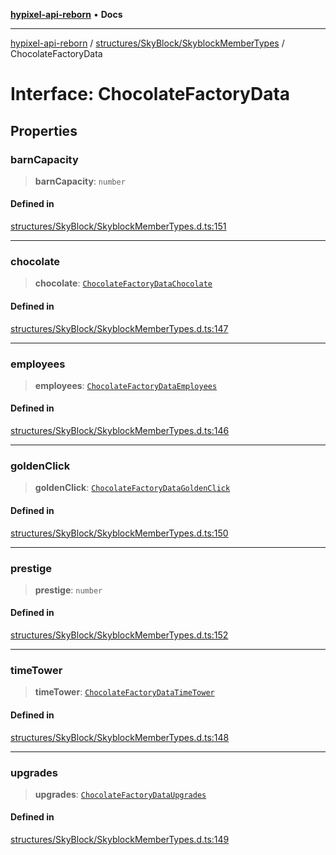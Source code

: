 [**hypixel-api-reborn**](../../../../README.md) • **Docs**

***

[hypixel-api-reborn](../../../../modules.md) / [structures/SkyBlock/SkyblockMemberTypes](../README.md) / ChocolateFactoryData

# Interface: ChocolateFactoryData

## Properties

### barnCapacity

> **barnCapacity**: `number`

#### Defined in

[structures/SkyBlock/SkyblockMemberTypes.d.ts:151](https://github.com/Kathund/REBORN-docs-TEST/blob/226e7f6a62bb6bca87ef0828ac84e9098d59f860/src/structures/SkyBlock/SkyblockMemberTypes.d.ts#L151)

***

### chocolate

> **chocolate**: [`ChocolateFactoryDataChocolate`](ChocolateFactoryDataChocolate.md)

#### Defined in

[structures/SkyBlock/SkyblockMemberTypes.d.ts:147](https://github.com/Kathund/REBORN-docs-TEST/blob/226e7f6a62bb6bca87ef0828ac84e9098d59f860/src/structures/SkyBlock/SkyblockMemberTypes.d.ts#L147)

***

### employees

> **employees**: [`ChocolateFactoryDataEmployees`](ChocolateFactoryDataEmployees.md)

#### Defined in

[structures/SkyBlock/SkyblockMemberTypes.d.ts:146](https://github.com/Kathund/REBORN-docs-TEST/blob/226e7f6a62bb6bca87ef0828ac84e9098d59f860/src/structures/SkyBlock/SkyblockMemberTypes.d.ts#L146)

***

### goldenClick

> **goldenClick**: [`ChocolateFactoryDataGoldenClick`](ChocolateFactoryDataGoldenClick.md)

#### Defined in

[structures/SkyBlock/SkyblockMemberTypes.d.ts:150](https://github.com/Kathund/REBORN-docs-TEST/blob/226e7f6a62bb6bca87ef0828ac84e9098d59f860/src/structures/SkyBlock/SkyblockMemberTypes.d.ts#L150)

***

### prestige

> **prestige**: `number`

#### Defined in

[structures/SkyBlock/SkyblockMemberTypes.d.ts:152](https://github.com/Kathund/REBORN-docs-TEST/blob/226e7f6a62bb6bca87ef0828ac84e9098d59f860/src/structures/SkyBlock/SkyblockMemberTypes.d.ts#L152)

***

### timeTower

> **timeTower**: [`ChocolateFactoryDataTimeTower`](ChocolateFactoryDataTimeTower.md)

#### Defined in

[structures/SkyBlock/SkyblockMemberTypes.d.ts:148](https://github.com/Kathund/REBORN-docs-TEST/blob/226e7f6a62bb6bca87ef0828ac84e9098d59f860/src/structures/SkyBlock/SkyblockMemberTypes.d.ts#L148)

***

### upgrades

> **upgrades**: [`ChocolateFactoryDataUpgrades`](ChocolateFactoryDataUpgrades.md)

#### Defined in

[structures/SkyBlock/SkyblockMemberTypes.d.ts:149](https://github.com/Kathund/REBORN-docs-TEST/blob/226e7f6a62bb6bca87ef0828ac84e9098d59f860/src/structures/SkyBlock/SkyblockMemberTypes.d.ts#L149)
